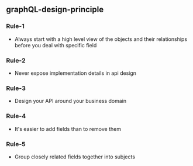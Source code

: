 ## graphQL-design-principle 

### Rule-1
- Always start with  a high level view of the objects and their relationships before you deal with specific field

### Rule-2
- Never expose implementation details in api design

### Rule-3
- Design your API around your business domain

### Rule-4
- It's easier to add fields than to remove them

### Rule-5
- Group closely related fields together into subjects
